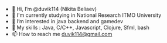 - 👋 Hi, I’m @duvik114 (Nikita Beliaev)
- 📖 I'm currently studying in National Research ITMO University
- 👀 I’m interested in java backend and gamedev
- 💪 My skills : Java, C/C++, Javascript, Clojure, Sfml, bash
- 📫 How to reach me duvik114@gmail.com

<!---
duvik114/duvik114 is a ✨ special ✨ repository because its `README.md` (this file) appears on your GitHub profile.
You can click the Preview link to take a look at your changes.
--->
